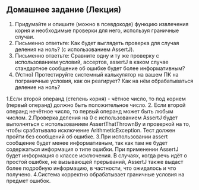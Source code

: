## Домашнее задание (Лекция)
1. Придумайте и опишите (можно в псевдокоде) функцию извлечения корня и
   необходимые проверки для него, используя граничные случаи.
2. Письменно ответьте: Как будет выглядеть проверка для случая деления на
   ноль? (с использованием AssertJ).
3. Письменно ответьте: Сравните одну и ту же проверку с использованием
   условий, ассертов, assertJ в каком случае стандартное сообщение об
   ошибке будет более информативным?
4. (Устно) Протестируйте системный калькулятор на вашем ПК на
   пограничные условия, как он реагирует? Как на нём обрабатываться
   деление на ноль?

1.Если второй операнд (степень корня) - чётное число, то под корнем (первый операнд) 
должно быть положительное число. 2. Если второй операнд нечётное число, то первый операнд 
может быть любым числом. 
2.Проверка деления на 0 с использованием AssertJ будет выполняться с использованием AssertThatThrownBy 
и проверкой на то, чтобы срабатывало исключение ArithmeticException. Тест должен пройти без сообщений 
об ошибке.
3.При использовании assert сообщение будет менее информативным, так как там не будет содержаться 
информация о типе ошибки. При применении AssertJ будет информация о классе исключения. В случаях, 
когда речь идёт о простой ошибке, не вызывающей прерываний, AssertJ также выдаст более подробную 
информацию, в частности, что ожидалось и что получено.
4.Система корректно обрабатывает граничные условия на предмет ошибок.